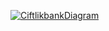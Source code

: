 [![CiftlikbankDiagram](https://github.com/aliparlakci/ciftlikbank/assets/24864343/48115126-1a9f-4bfb-a994-a6902ed14213)](https://dbdiagram.io/d/645f971ddca9fb07c4053044)
